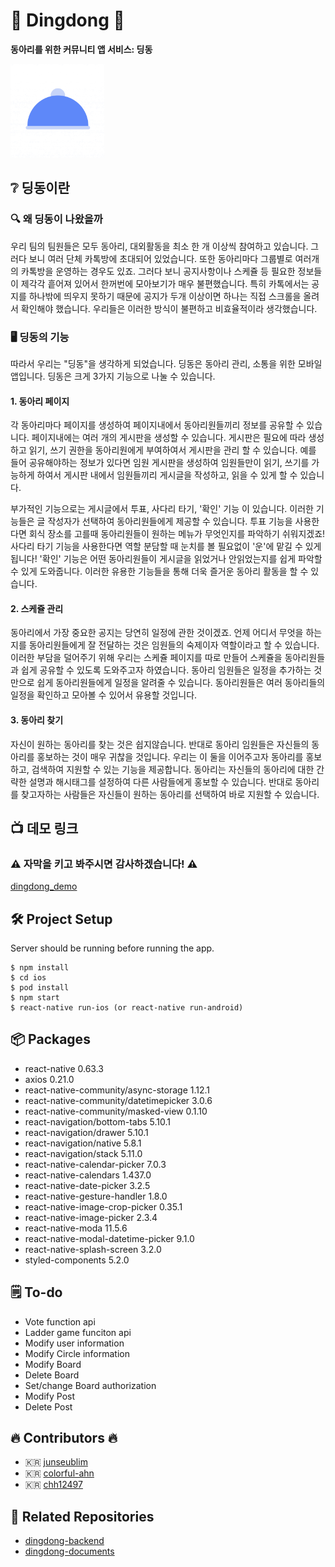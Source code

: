 # 🔔 Dingdong 🔔

**동아리를 위한 커뮤니티 앱 서비스: 딩동**

<img src="https://github.com/dingdongProject/Backend-django/blob/master/image/dingdong.gif?raw=true" width="150"/>


## ❔ 딩동이란 


### 🔍 왜 딩동이 나왔을까 

우리 팀의 팀원들은 모두 동아리, 대외활동을 최소 한 개 이상씩 참여하고 있습니다. 그러다 보니 여러 단체 카톡방에 초대되어 있었습니다. 또한 동아리마다 그룹별로 여러개의 카톡방을 운영하는 경우도 있죠. 그러다 보니 공지사항이나 스케쥴 등 필요한 정보들이 제각각 흩어져 있어서 한꺼번에 모아보기가 매우 불편했습니다. 특히 카톡에서는 공지를 하나밖에 띄우지 못하기 때문에 공지가 두개 이상이면 하나는 직접 스크롤을 올려서 확인해야 했습니다. 우리들은 이러한 방식이 불편하고 비효율적이라 생각했습니다. 

### 🖥 딩동의 기능 

따라서 우리는 "딩동"을 생각하게 되었습니다. 딩동은 동아리 관리, 소통을 위한 모바일 앱입니다. 딩동은 크게 3가지 기능으로 나눌 수 있습니다. 

#### 1. 동아리 페이지

각 동아리마다 페이지를 생성하여 페이지내에서 동아리원들끼리 정보를 공유할 수 있습니다. 페이지내에는 여러 개의 게시판을 생성할 수 있습니다. 게시판은 필요에 따라 생성하고 읽기, 쓰기 권한을 동아리원에게 부여하여서 게시판을 관리 할 수 있습니다. 예를 들어 공유해야하는 정보가 있다면 임원 게시판을 생성하여 임원들만이 읽기, 쓰기를 가능하게 하여서 게시판 내에서 임원들끼리 게시글을 작성하고, 읽을 수 있게 할 수 있습니다. 

부가적인 기능으로는 게시글에서 투표, 사다리 타기, '확인' 기능 이 있습니다. 이러한 기능들은 글 작성자가 선택하여 동아리원들에게 제공할 수 있습니다. 투표 기능을 사용한다면 회식 장소를 고를때 동아리원들이 원하는 메뉴가 무엇인지를 파악하기 쉬워지겠죠! 사다리 타기 기능을 사용한다면 역할 분담할 때 눈치를 볼 필요없이 '운'에 맡길 수 있게됩니다! '확인' 기능은 어떤 동아리원들이 게시글을 읽었거나 안읽었는지를 쉽게 파악할 수 있게 도와줍니다. 이러한 유용한 기능들을 통해 더욱 즐거운 동아리 활동을 할 수 있습니다.

#### 2. 스케쥴 관리

동아리에서 가장 중요한 공지는 당연히 일정에 관한 것이겠죠. 언제 어디서 무엇을 하는지를 동아리원들에게 잘 전달하는 것은 임원들의 숙제이자 역할이라고 할 수 있습니다. 이러한 부담을 덜어주기 위해 우리는 스케쥴 페이지를 따로 만들어 스케쥴을 동아리원들과 쉽게 공유할 수 있도록 도와주고자 하였습니다. 동아리 임원들은 일정을 추가하는 것만으로 쉽게 동아리원들에게 일정을 알려줄 수 있습니다. 동아리원들은 여러 동아리들의 일정을 확인하고 모아볼 수 있어서 유용할 것입니다.

#### 3. 동아리 찾기

자신이 원하는 동아리를 찾는 것은 쉽지않습니다. 반대로 동아리 임원들은 자신들의 동아리를 홍보하는 것이 매우 귀찮을 것입니다. 우리는 이 둘을 이어주고자 동아리를 홍보하고, 검색하여 지원할 수 있는 기능을 제공합니다. 동아리는 자신들의 동아리에 대한 간략한 설명과 해시태그를 설정하여 다른 사람들에게 홍보할 수 있습니다. 반대로 동아리를 찾고자하는 사람들은 자신들이 원하는 동아리를 선택하여 바로 지원할 수 있습니다.



## 📺 데모 링크 
### ⚠️ 자막을 키고 봐주시면 감사하겠습니다! ⚠️
[dingdong_demo](https://www.youtube.com/watch?v=3OvvbV-6EnE&t=188s)

## 🛠 Project Setup 
Server should be running before running the app.
```
$ npm install
$ cd ios
$ pod install
$ npm start
$ react-native run-ios (or react-native run-android)
```

## 📦 Packages 
- react-native 0.63.3
- axios 0.21.0
- react-native-community/async-storage 1.12.1
- react-native-community/datetimepicker 3.0.6
- react-native-community/masked-view 0.1.10
- react-navigation/bottom-tabs 5.10.1
- react-navigation/drawer 5.10.1
- react-navigation/native 5.8.1
- react-navigation/stack 5.11.0
- react-native-calendar-picker 7.0.3
- react-native-calendars 1.437.0
- react-native-date-picker 3.2.5
- react-native-gesture-handler 1.8.0
- react-native-image-crop-picker 0.35.1
- react-native-image-picker 2.3.4
- react-native-moda 11.5.6
- react-native-modal-datetime-picker 9.1.0
- react-native-splash-screen 3.2.0
- styled-components 5.2.0


## 🗒 To-do 
- Vote function api
- Ladder game funciton api
- Modify user information
- Modify Circle information
- Modify Board
- Delete Board
- Set/change Board authorization
- Modify Post
- Delete Post


## 🔥 Contributors 🔥

- 🇰🇷 [junseublim](https://github.com/junseublim)
- 🇰🇷 [colorful-ahn](https://github.com/colorful-ahn)
- 🇰🇷 [chh12497](https://github.com/chh12497)

## 🔗 Related Repositories 
- [dingdong-backend](https://github.com/dingdongProject/Backend-django)
- [dingdong-documents](https://github.com/dingdongProject/documentation)
